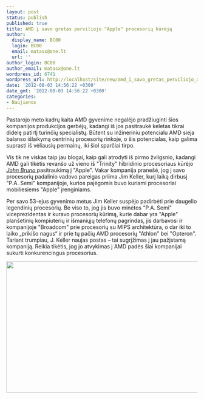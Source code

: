 ```yaml
---
layout: post
status: publish
published: true
title: AMD į savo gretas perviliojo "Apple" procesorių kūrėją
author:
  display_name: BC00
  login: BC00
  email: matasx@one.lt
  url: ''
author_login: BC00
author_email: matasx@one.lt
wordpress_id: 6741
wordpress_url: http://localhost/site/new/amd_i_savo_gretas_perviliojo_apple_procesoriu_kureja/
date: '2012-08-03 14:56:22 +0300'
date_gmt: '2012-08-03 14:56:22 +0300'
categories:
- Naujienos
---
```

<p>
	Pastarojo meto kadrų kaita AMD gyvenime negalėjo pradžiuginti &scaron;ios kompanijos produkcijos gerbėjų, kadangi i&scaron; jos pasitraukė keletas tikrai didelę patirtį turinčių specialistų. Būtent su inžineriniu potencialu AMD sieja balanso i&scaron;laikymą centrinių procesorių rinkoje, o &scaron;is potencialas, kaip galima suprasti i&scaron; vėliausių permainų, iki &scaron;iol sparčiai tirpo.</p>
<div id="intertext1">
<div class="tarpelis_krastuose">
<div class="fotoDescription">
<p>
				Vis tik ne viskas taip jau blogai, kaip gali atrodyti i&scaron; pirmo žvilgsnio, kadangi AMD gali tikėtis revan&scaron;o už vieno i&scaron; &quot;Trinity&quot; hibridinio procesoriaus kūrėjo <a href="http://www.technews.lt/naujiena/n/a/apple_nuviliojo_amd_trinity_hibridiniu_procesoriu_architekta.html"><em>John Bruno </em></a>pasitraukimą į &quot;Apple&quot;. Vakar kompanija prane&scaron;ė, jog į savo procesorių padalinio vadovo pareigas priima Jim Keller, kurį laiką dirbusį &quot;P.A. Semi&quot; kompanijoje, kurios pajėgomis buvo kuriami procesoriai mobiliesiems &quot;Apple&quot; įrenginiams.</p>
<p>
				Per savo 53-ejus gyvenimo metus Jim Keller suspėjo padirbėti prie daugelio legendinių procesorių. Be viso to, jog jis buvo minėtos &quot;P.A. Semi&quot; viceprezidentas ir kuravo procesorių kūrimą, kurie dabar yra &quot;Apple&quot; plan&scaron;etinių kompiuterių ir i&scaron;maniųjų telefonų pagrindas, jis darbavosi ir kompanijoje &quot;Broadcom&quot; prie procesorių su MIPS architektūra, o dar iki to laiko &bdquo;priki&scaron;o nagus&ldquo; ir prie tų pačių AMD procesorių &quot;Athlon&quot; bei &quot;Opteron&quot;. Tariant trumpiau, J. Keller naujas postas &ndash; tai sugrįžimas į jau pažįstamą kompaniją. Reikia tikėtis, jog jo atvykimas į AMD padės &scaron;iai kompanijai sukurti konkurencingus procesorius.</p>
<p>
				<img alt="" src="http://technews.lt/userfiles/1-Jim-Keller.jpg" style="width: 520px; height: 346px;" /></p>
</p></div>
</p></div>
</div>
